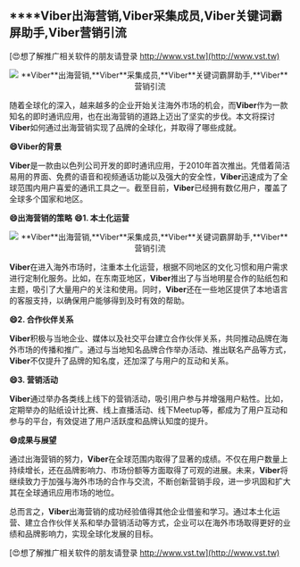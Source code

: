 ## ****Viber**出海营销,**Viber**采集成员,**Viber**关键词霸屏助手,**Viber**营销引流**

[😍想了解推广相关软件的朋友请登录 http://www.vst.tw](http://www.vst.tw)

 <center><img src="https://vst.tw/MP4/tuiguang/png/6.png" alt="**Viber**出海营销,**Viber**采集成员,**Viber**关键词霸屏助手,**Viber**营销引流"></center>

随着全球化的深入，越来越多的企业开始关注海外市场的机会，而**Viber**作为一款知名的即时通讯应用，也在出海营销的道路上迈出了坚实的步伐。本文将探讨**Viber**如何通过出海营销实现了品牌的全球化，并取得了哪些成就。

**😄**Viber**的背景**

**Viber**是一款由以色列公司开发的即时通讯应用，于2010年首次推出。凭借着简洁易用的界面、免费的语音和视频通话功能以及强大的安全性，**Viber**迅速成为了全球范围内用户喜爱的通讯工具之一。截至目前，**Viber**已经拥有数亿用户，覆盖了全球多个国家和地区。

**😄出海营销的策略**
**😄1. 本土化运营**

 <center><img src="https://vst.tw/MP4/tuiguang/png/4.png" alt="**Viber**出海营销,**Viber**采集成员,**Viber**关键词霸屏助手,**Viber**营销引流"></center>

**Viber**在进入海外市场时，注重本土化运营，根据不同地区的文化习惯和用户需求进行定制化服务。比如，在东南亚地区，**Viber**推出了与当地明星合作的贴纸包和主题，吸引了大量用户的关注和使用。同时，**Viber**还在一些地区提供了本地语言的客服支持，以确保用户能够得到及时有效的帮助。

**😄2. 合作伙伴关系**

**Viber**积极与当地企业、媒体以及社交平台建立合作伙伴关系，共同推动品牌在海外市场的传播和推广。通过与当地知名品牌合作举办活动、推出联名产品等方式，**Viber**不仅提升了品牌的知名度，还加深了与用户的互动和关系。

**😄3. 营销活动**

**Viber**通过举办各类线上线下的营销活动，吸引用户参与并增强用户粘性。比如，定期举办的贴纸设计比赛、线上直播活动、线下Meetup等，都成为了用户互动和参与的平台，有效促进了用户活跃度和品牌认知度的提升。

**😄成果与展望**

通过出海营销的努力，**Viber**在全球范围内取得了显著的成绩。不仅在用户数量上持续增长，还在品牌影响力、市场份额等方面取得了可观的进展。未来，**Viber**将继续致力于加强与海外市场的合作与交流，不断创新营销手段，进一步巩固和扩大其在全球通讯应用市场的地位。

总而言之，**Viber**出海营销的成功经验值得其他企业借鉴和学习。通过本土化运营、建立合作伙伴关系和举办营销活动等方式，企业可以在海外市场取得更好的业绩和品牌影响力，实现全球化发展的目标。

[😍想了解推广相关软件的朋友请登录 http://www.vst.tw](http://www.vst.tw)



